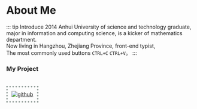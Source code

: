 # About Me

::: tip Introduce
2014 Anhui University of science and technology graduate, <br />
major in information and computing science, is a kicker of mathematics department.<br />
Now living in Hangzhou, Zhejiang Province, front-end typist, <br />
The most commonly used buttons ```CTRL+C``` ```CTRL+V```。
:::

### My Project

<a href="https://github.com/realwds" target="_blank">
  <img class="githubCard" src="https://ghchart.rshah.org/realwds" alt="github" />
</a> 

<style>
.githubCard {
  padding: 10px;
  margin-top: 20px;
  border: 4px dotted #929d99;
  box-sizing: border-box;
}
</style>
